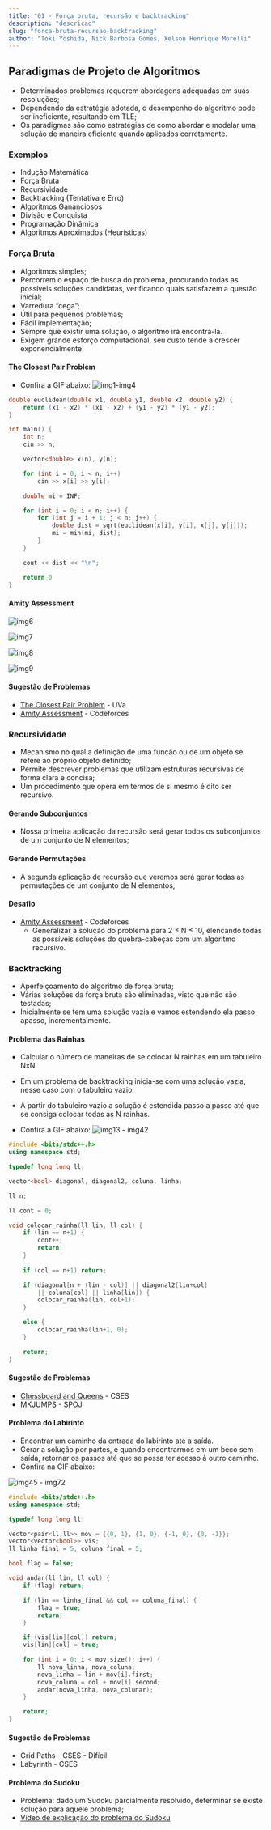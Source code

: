 ```yaml
---
title: "01 - Força bruta, recursão e backtracking"
description: "descricao"
slug: "forca-bruta-recursao-backtracking"
author: "Toki Yoshida, Nick Barbosa Gomes, Xelson Henrique Morelli"
---
```

## Paradigmas de Projeto de Algoritmos
- Determinados problemas requerem abordagens adequadas em suas resoluções;
- Dependendo da estratégia adotada, o desempenho do algoritmo pode ser ineficiente, resultando em TLE;
- Os paradigmas são como estratégias de como abordar e modelar uma solução de maneira eficiente quando aplicados corretamente.

### Exemplos
- Indução Matemática
- Força Bruta
- Recursividade
- Backtracking (Tentativa e Erro)
- Algoritmos Gananciosos
- Divisão e Conquista
- Programação Dinâmica
- Algoritmos Aproximados (Heurísticas)

### Força Bruta
- Algoritmos simples;
- Percorrem o espaço de busca do problema, procurando todas as possíveis soluções candidatas, verificando quais satisfazem a questão inicial;
- Varredura “cega”;
- Útil para pequenos problemas;
- Fácil implementação;
- Sempre que existir uma solução, o algoritmo irá encontrá-la.
- Exigem grande esforço computacional, seu custo tende a crescer exponencialmente.

#### The Closest Pair Problem
- Confira a GIF abaixo:
![img1-img4](gif1.gif)

``` cpp
double euclidean(double x1, double y1, double x2, double y2) {
    return (x1 - x2) * (x1 - x2) + (y1 - y2) * (y1 - y2);
}

int main() {
    int n;
    cin >> n;

    vector<double> x(n), y(n);

    for (int i = 0; i < n; i++)
        cin >> x[i] >> y[i];

    double mi = INF;

    for (int i = 0; i < n; i++) {
        for (int j = i + 1; j < n; j++) {
            double dist = sqrt(euclidean(x[i], y[i], x[j], y[j]));
            mi = min(mi, dist);
        }
    }

    cout << dist << "\n";

    return 0
}
```

#### Amity Assessment
![img6](img6.png)

![img7](img7.png)

![img8](img8.png)

![img9](img9.png)

#### Sugestão de Problemas
- [The Closest Pair Problem](https://onlinejudge.org/index.php?option=onlinejudge&page=show_problem&problem=1186) - UVa
- [Amity Assessment](https://onlinejudge.org/index.php?option=onlinejudge&page=show_problem&problem=1186) - Codeforces

### Recursividade
- Mecanismo no qual a definição de uma função ou de um objeto se refere ao próprio objeto definido;
- Permite descrever problemas que utilizam estruturas recursivas de forma clara e concisa;
- Um procedimento que opera em termos de si mesmo é dito ser recursivo.

#### Gerando Subconjuntos
- Nossa primeira aplicação da recursão será gerar todos os subconjuntos de um conjunto de N elementos;

#### Gerando Permutações
- A segunda aplicação de recursão que veremos será gerar todas as permutações de um conjunto de N elementos;

#### Desafio
- [Amity Assessment](https://codeforces.com/problemset/problem/645/A) - Codeforces
    - Generalizar a solução do problema para 2 ≤ N ≤ 10, elencando todas as possíveis soluções do quebra-cabeças com um algoritmo recursivo.

### Backtracking
- Aperfeiçoamento do algoritmo de força bruta;
- Várias soluções da força bruta são eliminadas, visto que não são testadas;
- Inicialmente se tem uma solução vazia e vamos estendendo ela passo apasso, incrementalmente.

#### Problema das Rainhas
- Calcular o número de maneiras de se colocar N rainhas em um tabuleiro NxN.
- Em um problema de backtracking inicia-se com uma solução vazia, nesse caso com o tabuleiro vazio.
- A partir do tabuleiro vazio a solução é estendida passo a passo até que se consiga colocar todas as N rainhas.

- Confira a GIF abaixo:
![img13 - img42](gif2.gif)

``` cpp
#include <bits/stdc++.h>
using namespace std;

typedef long long ll;

vector<bool> diagonal, diagonal2, coluna, linha;

ll n;

ll cont = 0;

void colocar_rainha(ll lin, ll col) {
    if (lin == n+1) {
        cont++;
        return;
    }
    
    if (col == n+1) return;

    if (diagonal[n + (lin - col)] || diagonal2[lin+col] 
        || coluna[col] || linha[lin]) {
        colocar_rainha(lin, col+1);
    }

    else {
        colocar_rainha(lin+1, 0);
    }

    return;
}
```

#### Sugestão de Problemas
- [Chessboard and Queens](https://cses.fi/problemset/task/1624) - CSES
- [MKJUMPS](https://www.spoj.com/problems/MKJUMPS/) - SPOJ

#### Problema do Labirinto
- Encontrar um caminho da entrada do labirinto até a saída.
- Gerar a solução por partes, e quando encontrarmos em um beco sem saída, retornar os passos até que se possa ter acesso à outro caminho.
- Confira na GIF abaixo:

![img45 - img72](gif3.gif)

``` cpp
#include <bits/stdc++.h>
using namespace std;

typedef long long ll;

vector<pair<ll,ll>> mov = {{0, 1}, {1, 0}, {-1, 0}, {0, -1}};
vector<vector<bool>> vis;
ll linha_final = 5, coluna_final = 5;

bool flag = false;

void andar(ll lin, ll col) {
    if (flag) return;

    if (lin == linha_final && col == coluna_final) {
        flag = true;
        return;
    }

    if (vis[lin][col]) return;
    vis[lin][col] = true;

    for (int i = 0; i < mov.size(); i++) {
        ll nova_linha, nova_coluna;
        nova_linha = lin + mov[i].first;
        nova_coluna = col + mov[i].second;
        andar(nova_linha, nova_colunar);
    }

    return;
}
```

#### Sugestão de Problemas
- Grid Paths - CSES - Difícil
- Labyrinth - CSES

#### Problema do Sudoku
- Problema: dado um Sudoku parcialmente resolvido, determinar se existe solução para aquele problema;
- [Vídeo de explicação do problema do Sudoku](https://www.youtube.com/watch?v=JzONv5kaPJM)
